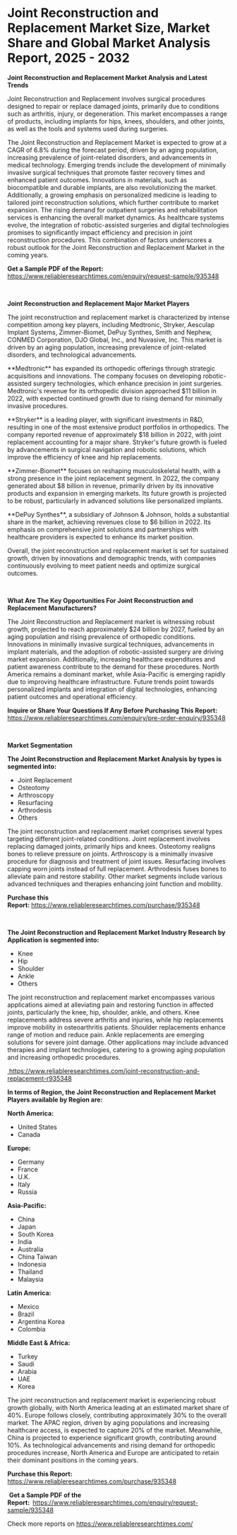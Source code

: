 <p><h1>Joint Reconstruction and Replacement Market Size, Market Share and Global Market Analysis Report, 2025 - 2032</h1></p><p><strong>Joint Reconstruction and Replacement Market Analysis and Latest Trends</strong></p>
<p><p>Joint Reconstruction and Replacement involves surgical procedures designed to repair or replace damaged joints, primarily due to conditions such as arthritis, injury, or degeneration. This market encompasses a range of products, including implants for hips, knees, shoulders, and other joints, as well as the tools and systems used during surgeries.</p><p>The Joint Reconstruction and Replacement Market is expected to grow at a CAGR of 6.8% during the forecast period, driven by an aging population, increasing prevalence of joint-related disorders, and advancements in medical technology. Emerging trends include the development of minimally invasive surgical techniques that promote faster recovery times and enhanced patient outcomes. Innovations in materials, such as biocompatible and durable implants, are also revolutionizing the market. Additionally, a growing emphasis on personalized medicine is leading to tailored joint reconstruction solutions, which further contribute to market expansion. The rising demand for outpatient surgeries and rehabilitation services is enhancing the overall market dynamics. As healthcare systems evolve, the integration of robotic-assisted surgeries and digital technologies promises to significantly impact efficiency and precision in joint reconstruction procedures. This combination of factors underscores a robust outlook for the Joint Reconstruction and Replacement Market in the coming years.</p></p>
<p><strong>Get a Sample PDF of the Report:&nbsp;</strong> <a href="https://www.reliableresearchtimes.com/enquiry/request-sample/935348?utm_campaign=2193&utm_medium=2&utm_source=Github&utm_content=ia&utm_term=07032025&utm_id=joint-reconstruction-and-replacement">https://www.reliableresearchtimes.com/enquiry/request-sample/935348</a></p>
<p>&nbsp;</p>
<p><strong>Joint Reconstruction and Replacement Major Market Players</strong></p>
<p><p>The joint reconstruction and replacement market is characterized by intense competition among key players, including Medtronic, Stryker, Aesculap Implant Systems, Zimmer-Biomet, DePuy Synthes, Smith and Nephew, CONMED Corporation, DJO Global, Inc., and Nuvasive, Inc. This market is driven by an aging population, increasing prevalence of joint-related disorders, and technological advancements.</p><p>**Medtronic** has expanded its orthopedic offerings through strategic acquisitions and innovations. The company focuses on developing robotic-assisted surgery technologies, which enhance precision in joint surgeries. Medtronic's revenue for its orthopedic division approached $11 billion in 2022, with expected continued growth due to rising demand for minimally invasive procedures.</p><p>**Stryker** is a leading player, with significant investments in R&D, resulting in one of the most extensive product portfolios in orthopedics. The company reported revenue of approximately $18 billion in 2022, with joint replacement accounting for a major share. Stryker's future growth is fueled by advancements in surgical navigation and robotic solutions, which improve the efficiency of knee and hip replacements.</p><p>**Zimmer-Biomet** focuses on reshaping musculoskeletal health, with a strong presence in the joint replacement segment. In 2022, the company generated about $8 billion in revenue, primarily driven by its innovative products and expansion in emerging markets. Its future growth is projected to be robust, particularly in advanced solutions like personalized implants.</p><p>**DePuy Synthes**, a subsidiary of Johnson & Johnson, holds a substantial share in the market, achieving revenues close to $6 billion in 2022. Its emphasis on comprehensive joint solutions and partnerships with healthcare providers is expected to enhance its market position.</p><p>Overall, the joint reconstruction and replacement market is set for sustained growth, driven by innovations and demographic trends, with companies continuously evolving to meet patient needs and optimize surgical outcomes.</p></p>
<p>&nbsp;</p>
<p><strong>What Are The Key Opportunities For Joint Reconstruction and Replacement Manufacturers?</strong></p>
<p><p>The Joint Reconstruction and Replacement market is witnessing robust growth, projected to reach approximately $24 billion by 2027, fueled by an aging population and rising prevalence of orthopedic conditions. Innovations in minimally invasive surgical techniques, advancements in implant materials, and the adoption of robotic-assisted surgery are driving market expansion. Additionally, increasing healthcare expenditures and patient awareness contribute to the demand for these procedures. North America remains a dominant market, while Asia-Pacific is emerging rapidly due to improving healthcare infrastructure. Future trends point towards personalized implants and integration of digital technologies, enhancing patient outcomes and operational efficiency.</p></p>
<p><strong>Inquire or Share Your Questions If Any Before Purchasing This Report:</strong> <a href="https://www.reliableresearchtimes.com/enquiry/pre-order-enquiry/935348?utm_campaign=2193&utm_medium=2&utm_source=Github&utm_content=ia&utm_term=07032025&utm_id=joint-reconstruction-and-replacement">https://www.reliableresearchtimes.com/enquiry/pre-order-enquiry/935348</a></p>
<p>&nbsp;</p>
<p><strong>Market Segmentation</strong></p>
<p><strong>The Joint Reconstruction and Replacement Market Analysis by types is segmented into:</strong></p>
<p><ul><li>Joint Replacement</li><li>Osteotomy</li><li>Arthroscopy</li><li>Resurfacing</li><li>Arthrodesis</li><li>Others</li></ul></p>
<p><p>The joint reconstruction and replacement market comprises several types targeting different joint-related conditions. Joint replacement involves replacing damaged joints, primarily hips and knees. Osteotomy realigns bones to relieve pressure on joints. Arthroscopy is a minimally invasive procedure for diagnosis and treatment of joint issues. Resurfacing involves capping worn joints instead of full replacement. Arthrodesis fuses bones to alleviate pain and restore stability. Other market segments include various advanced techniques and therapies enhancing joint function and mobility.</p></p>
<p><strong>Purchase this Report:&nbsp;</strong><a href="https://www.reliableresearchtimes.com/purchase/935348?utm_campaign=2193&utm_medium=2&utm_source=Github&utm_content=ia&utm_term=07032025&utm_id=joint-reconstruction-and-replacement">https://www.reliableresearchtimes.com/purchase/935348</a></p>
<p>&nbsp;</p>
<p><strong>The Joint Reconstruction and Replacement Market Industry Research by Application is segmented into:</strong></p>
<p><ul><li>Knee</li><li>Hip</li><li>Shoulder</li><li>Ankle</li><li>Others</li></ul></p>
<p><p>The joint reconstruction and replacement market encompasses various applications aimed at alleviating pain and restoring function in affected joints, particularly the knee, hip, shoulder, ankle, and others. Knee replacements address severe arthritis and injuries, while hip replacements improve mobility in osteoarthritis patients. Shoulder replacements enhance range of motion and reduce pain. Ankle replacements are emerging solutions for severe joint damage. Other applications may include advanced therapies and implant technologies, catering to a growing aging population and increasing orthopedic procedures.</p></p>
<p><a href="https://www.reliableresearchtimes.com/joint-reconstruction-and-replacement-r935348?utm_campaign=2193&utm_medium=2&utm_source=Github&utm_content=ia&utm_term=07032025&utm_id=joint-reconstruction-and-replacement">&nbsp;https://www.reliableresearchtimes.com/joint-reconstruction-and-replacement-r935348</a></p>
<p><strong>In terms of Region, the Joint Reconstruction and Replacement Market Players available by Region are:</strong></p>
<p>
    <p> <strong> North America: </strong>
        <ul>
            <li>United States</li>
            <li>Canada</li>
        </ul>
        </p> 
    <p> <strong> Europe: </strong>
        <ul>
            <li>Germany</li>
            <li>France</li>
            <li>U.K.</li>
            <li>Italy</li>
            <li>Russia</li>
        </ul>
        </p> 
    <p> <strong> Asia-Pacific: </strong>
        <ul>
            <li>China</li>
            <li>Japan</li>
            <li>South Korea</li>
            <li>India</li>
            <li>Australia</li>
            <li>China Taiwan</li>
            <li>Indonesia</li>
            <li>Thailand</li>
            <li>Malaysia</li>
        </ul>
        </p> 
    <p> <strong> Latin America: </strong>
        <ul>
            <li>Mexico</li>
            <li>Brazil</li>
            <li>Argentina Korea</li>
            <li>Colombia</li>
        </ul>
        </p> 
    <p> <strong> Middle East & Africa: </strong>
        <ul>
            <li>Turkey</li>
            <li>Saudi</li>
            <li>Arabia</li>
            <li>UAE</li>
            <li>Korea</li>
        </ul>
    </p>
    </p>
<p><p>The joint reconstruction and replacement market is experiencing robust growth globally, with North America leading at an estimated market share of 40%. Europe follows closely, contributing approximately 30% to the overall market. The APAC region, driven by aging populations and increasing healthcare access, is expected to capture 20% of the market. Meanwhile, China is projected to experience significant growth, contributing around 10%. As technological advancements and rising demand for orthopedic procedures increase, North America and Europe are anticipated to retain their dominant positions in the coming years.</p></p>
<p><strong>Purchase this Report: </strong><a href="https://www.reliableresearchtimes.com/purchase/935348?utm_campaign=2193&utm_medium=2&utm_source=Github&utm_content=ia&utm_term=07032025&utm_id=joint-reconstruction-and-replacement">https://www.reliableresearchtimes.com/purchase/935348</a></p>
<p>&nbsp;<strong>Get a Sample PDF of the Report:&nbsp;&nbsp;</strong><a href="https://www.reliableresearchtimes.com/enquiry/request-sample/935348?utm_campaign=2193&utm_medium=2&utm_source=Github&utm_content=ia&utm_term=07032025&utm_id=joint-reconstruction-and-replacement">https://www.reliableresearchtimes.com/enquiry/request-sample/935348</a></p>
<p><strong></strong></p>
<p>Check more reports on <a href="https://www.reliableresearchtimes.com/?utm_campaign=2193&utm_medium=2&utm_source=Github&utm_content=ia&utm_term=07032025&utm_id=joint-reconstruction-and-replacement">https://www.reliableresearchtimes.com/</a></p>